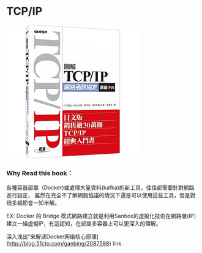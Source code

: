 # TCP/IP
![TCP/IP Book](/image/tcp_ip_book.jpeg)


### Why Read this book：
各種容器部屬（Docker)或處理大量資料(kafka)的新工具，往往都需要針對網路進行設定，
雖然在完全不了解網路協議的情況下還是可以使用這些工具，但是對很多細節會一知半解。

EX: 
Docker 的 Bridge 模式網路建立就是利用Sanbox的虛擬化技術在網路層(IP）建立一組虛擬IP，有這認知，在部屬多容器上可以更深入的理解。

深入浅出”来解读Docker网络核心原理](http://blog.51cto.com/ganbing/2087598) link.

